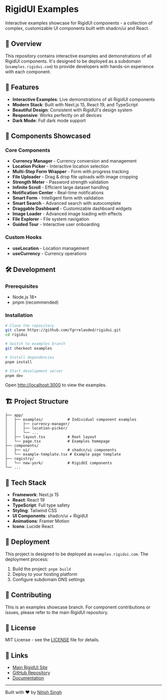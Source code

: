 # RigidUI Examples

Interactive examples showcase for RigidUI components - a collection of complex, customizable UI components built with shadcn/ui and React.

## 🌟 Overview

This repository contains interactive examples and demonstrations of all RigidUI components. It's designed to be deployed as a subdomain (`examples.rigidui.com`) to provide developers with hands-on experience with each component.

## 🚀 Features

- **Interactive Examples**: Live demonstrations of all RigidUI components
- **Modern Stack**: Built with Next.js 15, React 19, and TypeScript
- **Beautiful Design**: Consistent with RigidUI's design system
- **Responsive**: Works perfectly on all devices
- **Dark Mode**: Full dark mode support

## 🧩 Components Showcased

### Core Components

- **Currency Manager** - Currency conversion and management
- **Location Picker** - Interactive location selection
- **Multi-Step Form Wrapper** - Form with progress tracking
- **File Uploader** - Drag & drop file uploads with image cropping
- **Strength Meter** - Password strength validation
- **Infinite Scroll** - Efficient large dataset handling
- **Notification Center** - Real-time notifications
- **Smart Form** - Intelligent form with validation
- **Smart Search** - Advanced search with autocomplete
- **Draggable Dashboard** - Customizable dashboard widgets
- **Image Loader** - Advanced image loading with effects
- **File Explorer** - File system navigation
- **Guided Tour** - Interactive user onboarding

### Custom Hooks

- **useLocation** - Location management
- **useCurrency** - Currency operations

## 🛠️ Development

### Prerequisites

- Node.js 18+
- pnpm (recommended)

### Installation

```bash
# Clone the repository
git clone https://github.com/fgrrelaoded/rigidui.git
cd rigidui

# Switch to examples branch
git checkout examples

# Install dependencies
pnpm install

# Start development server
pnpm dev
```

Open [http://localhost:3000](http://localhost:3000) to view the examples.

## 🏗️ Project Structure

```
├── app/
│   ├── examples/           # Individual component examples
│   │   ├── currency-manager/
│   │   ├── location-picker/
│   │   └── ...
│   ├── layout.tsx          # Root layout
│   └── page.tsx            # Examples homepage
├── components/
│   ├── ui/                 # shadcn/ui components
│   └── example-template.tsx # Example page template
├── registry/
│   └── new-york/           # RigidUI components
└── ...
```

## 🎨 Tech Stack

- **Framework**: Next.js 15
- **React**: React 19
- **TypeScript**: Full type safety
- **Styling**: Tailwind CSS
- **UI Components**: shadcn/ui + RigidUI
- **Animations**: Framer Motion
- **Icons**: Lucide React

## 📱 Deployment

This project is designed to be deployed as `examples.rigidui.com`. The deployment process:

1. Build the project: `pnpm build`
2. Deploy to your hosting platform
3. Configure subdomain DNS settings

## 🤝 Contributing

This is an examples showcase branch. For component contributions or issues, please refer to the main RigidUI repository.

## 📄 License

MIT License - see the [LICENSE](LICENSE) file for details.

## 🔗 Links

- [Main RigidUI Site](https://rigidui.com)
- [GitHub Repository](https://github.com/fgrreloaded/rigidui)
- [Documentation](https://rigidui.com/docs)

---

Built with ❤️ by [Nitish Singh](https://devxnitish.me)

